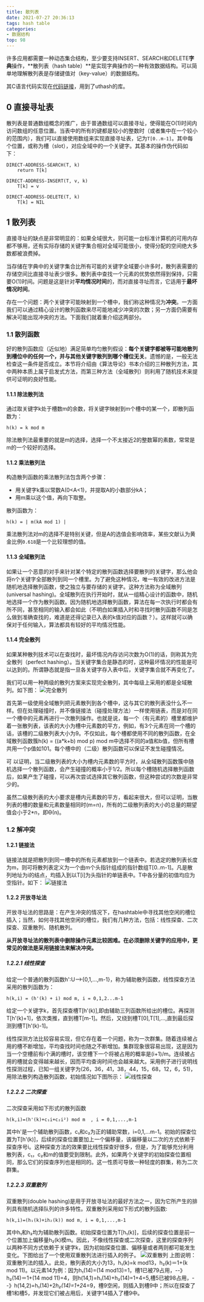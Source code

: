 ```yaml
---
title: 散列表
date: 2021-07-27 20:36:13
tags: hash table
categories:
- 数据结构
top: 98
---
```

许多应用都需要一种动态集合结构，至少要支持INSERT、SEARCH和DELETE**字典**操作，**散列表（hash table）**是实现字典操作的一种有效数据结构。可以简单地理解散列表是存储键值对（key-value）的数据结构。

其C语言代码实现在[代码链接](https://github.com/IguoChan/data-structure/tree/main/hashlist)，用到了uthash的库。

<!-- more -->

## 0 直接寻址表
散列表是普通数组概念的推广，由于普通数组可以直接寻址，使得能在O(1)时间内访问数组的任意位置。当表中的所有的键都是较小的整数时（或者集中在一个较小的范围内），我们可以直接使用数组来实现直接寻址表，记为`T[0..m-1]`。其中每个位置，或称为槽（slot），对应全域中的一个关键字。其基本的操作伪代码如下：
```
DIRECT-ADDRESS-SEARCH(T, k)
	return T[k]

DIRECT-ADDRESS-INSERT(T, v, k)
	T[k] = v

DIRECT-ADDRESS-DELETE(T, k)
	T[k] = NIL
```

## 1 散列表
直接寻址的缺点是非常明显的：如果全域很大，则可能一台标准计算机的可用内存都不够用，还有实际存储的关键字集合相对全域可能很小，使得分配的空间绝大多数都被浪费掉。

当存储在字典中的关键字集合比所有可能的关键字全域要小许多时，散列表需要的存储空间比直接寻址表少很多。散列表中查找一个元素的优势依然得到保持，只需要O(1)时间。问题是这是针对**平均情况时间**的，而对直接寻址而言，它适用于**最坏情况时间**。

存在一个问题：两个关键字可能映射到一个槽中，我们称这种情况为**冲突**。一方面我们可以通过精心设计的散列函数来尽可能地减少冲突的次数；另一方面仍需要有解决可能出现冲突的方法。下面我们就着重介绍这两部分。

### 1.1 散列函数
好的散列函数应（近似地）满足简单均匀散列假设：**每个关键字都被等可能地散列到槽位中的任何一个，并与其他关键字散列到哪个槽位无关**。遗憾的是，一般无法检查这一条件是否成立。本节将介绍由《算法导论》书本介绍的三种散列方法，其中两种本质上属于启发式方法，而第三种方法（全域散列）则利用了随机技术来提供可证明的良好性能。

#### 1.1.1 除法散列法
通过取关键字k处于槽数m的余数，将关键字映射到m个槽中的某一个，即散列函数为：
```
h(k) = k mod m
```

除法散列法最重要的就是m的选择，选择一个不太接近2的整数幂的素数，常常是m的一个较好的选择。

#### 1.1.2 乘法散列法
构造散列函数的乘法散列法包含两个步骤：
* 用关键字k乘以常数A(0<A<1)，并提取A的小数部分kA；
* 用m乘以这个值，再向下取整。

散列函数为：
```
h(k) = | m(kA mod 1) |
```
乘法散列法对m的选择不是特别关键，但是A的选值会影响效率，某些文献认为黄金比例`0.618`是一个比较理想的值。

#### 1.1.3 全域散列法
如果让一个恶意的对手来针对某个特定的散列函数选择要散列的关键字，那么他会将n个关键字全部散列到同一个槽里。为了避免这种情况，唯一有效的改进方法是随机地选择散列函数，使之独立与要存储的关键字。这种方法称为全域散列(universal hashing)。全域散列在执行开始时，就从一组精心设计的函数中，随机地选择一个作为散列函数。因为随机地选择散列函数，算法在每一次执行时都会有所不同，甚至相同的输入都会如此（不明白如果插入时和寻找时散列函数不同是怎么做到准确查找的，难道是还得记录已入表的k值对应的函数？）。这样就可以确保对于任何输入，算法都具有较好的平均情况性能。

#### 1.1.4 完全散列
如果某种散列技术可以在查找时，最坏情况内存访问次数为O(1)的话，则称其为完全散列（perfect hashing）。当关键字集合是静态的时，这种最坏情况的性能是可以达到的。所谓静态就是指一旦各关键字存入表中后，关键字集合就不再变化了。

我们可以用一种两级的散列方案来实现完全散列，其中每级上采用的都是全域散列。如下图：
![完全散列](/img/完全散列.jpg)

首先第一级使用全域散列把元素散列到各个槽中，这与其它的散列表没什么不一样。但在处理碰撞时，并不像链接法（碰撞处理方法）一样使用链表，而是对在同一个槽中的元素再进行一次散列操作。也就是说，每一个（有元素的）槽里都维护着一张散列表，该表的大小为槽中元素数的平方，例如，有3个元素在同一个槽的话，该槽的二级散列表大小为9。不仅如此，每个槽都使用不同的散列函数，在全域散列函数簇h(k) = ((a\*k+b) mod p) mod m中选择不同的a值和b值，但所有槽共用一个p值如101。每个槽中的（二级）散列函数可以保证不发生碰撞情况。

可 以证明，当二级散列表的大小为槽内元素数的平方时，从全域散列函数簇中随机选择一个散列函数，会产生碰撞的概率小于1/2。所以每个槽随机选择散列函数后，如果产生了碰撞，可以再次尝试选择其它散列函数，但这种尝试的次数是非常少的。

虽然二级散列表的大小要求是槽内元素数的平方，看起来很大，但可以证明，当散列表的槽的数量和元素数量相同时(m=n)，所有的二级散列表的大小的总量的期望值会小于2\*n，即Ө(n)。

### 1.2 解冲突

#### 1.2.1 链接法
链接法就是把散列到同一槽中的所有元素都放到一个链表中。若选定的散列表长度为m，则可将散列表定义为一个由m个头指针组成的指针数组T[0..m-1]。凡是散列地址为i的结点，均插入到以T[i]为头指针的单链表中。T中各分量的初值均应为空指针。如下：
![链接法](/img/链接法.jpg)

#### 1.2.2 开放寻址法
开放寻址法的思路是：在产生冲突的情况下，在hashtable中寻找其他空闲的槽位插入；当然，如何寻找其他空闲的槽位，我们有几种方法，包括：线性探查、二次探查、双重散列、随机散列。

**从开放寻址法的散列表中删除操作元素比较困难。在必须删除关键字的应用中，更常见的做法是采用链接法来解决冲突。**

##### 1.2.2.1 线性探查
给定一个普通的散列函数h':U-->{0,1,...,m-1}，称为辅助散列函数，线性探查方法采用的散列函数为：
```
h(k,i) = (h'(k) + i) mod m, i = 0,1,2...m-1
```
给定一个关键字k，首先探查槽T[h'(k)],即由辅助三列函数所给出的槽位。再探测T[h'(k)+1]，依次类推，直到槽T[m-1]。然后，又绕到槽T[0],T[1],...,直到最后探测到槽T[h'(k)-1]。

线性探测方法比较容易实现，但它存在着一个问题，称为一次群集。随着连续被占用的槽不断增加，平均查找时间也随之不断增加。集群现象很容易出现，这是因为当一个空槽前有i个满的槽时，该空槽下一个将被占用的概率是(i+1)/m。连续被占用的槽就会变得越来越长，因而平均查询时间也会越来越大。采用例子进行说明线性探测过程，已知一组关键字为(26，36，41，38，44，15，68，12，6，51)，用除法散列构造散列函数，初始情况如下图所示：
![线性探查](/img/线性探查.jpg)

##### 1.2.2.2 二次探查
二次探查采用如下形式的散列函数
```
h(k,i)=(h'(k)+c₁i+c₂i²) mod m  , i = 0,1,...,m-1
```
其中h'是一个辅助散列函数，c₁和c₂为正的辅助常数，i=0,1,...m-1。初始的探查位置为T[h'(k)]，后续的探查位置要加上一个偏移量，该偏移量以二次的方式依赖于探查序号i。这种探查方法的效果要比线性探查好很多，但是，为了能够充分利用散列表，c₁，c₂和m的值要受到限制。此外，如果两个关键字的初始探查位置相同，那么它们的探查序列也是相同的。这一性质可导致一种轻度的群集，称为二次群集。

##### 1.2.2.3 双重散列
双重散列(double hashing)是用于开放寻址法的最好方法之一，因为它所产生的排列具有随机选择队列的许多特性。双重散列采用如下形式的散列函数:
```
h(k,i)=(h₁(k)+ih₂(k)) mod m, i = 0,1,...,m-1
```
其中h₁和h₂均为辅助散列函数。初始探查位置为T[h₁(k)]，后续的探查位置是前一个位置加上偏移量h₂(k)模m。因此，不像线性探查或二次探查，这里的探查序列以两种不同方式依赖于关键字k，因为初始探查位置、偏移量或者两则都可能发生变化。下图给出了一个使用双重散列法进行插入的例子。
![双重散列](/img/双重散列.jpg)
上图说明：双重散列法的插入。此处，散列表的大小为13，h₁(k)=k mod13，h₂(k)＝1+(k mod 11)。以元素14为例：因为h₁(14)=(14 mod13)=1，槽1已被79占用，--》h₂(14)＝1+(14 mod 11)=4，则h(14,1)=h₁(14)+h₂(14)=1+4=5,槽5已被98占用，--》h(14,2)=h₁(14)+2*h₂(14)=1+2*4=9，槽9空闲，则插入到槽9中；所以在探查了槽1和槽5，并发现它们被占用后，关键字14插入了槽9中。